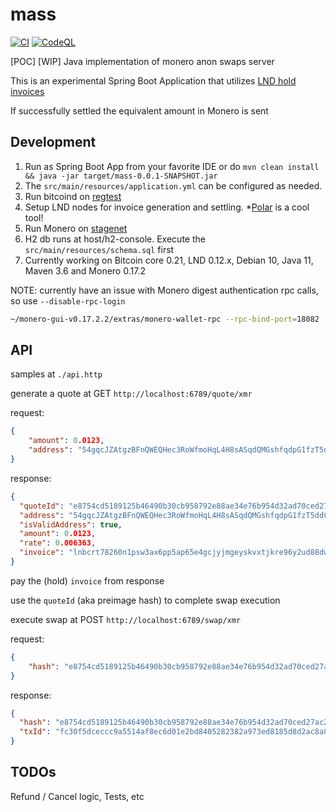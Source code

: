 # mass

[![CI](https://github.com/hyahatiph-labs/mass/actions/workflows/main.yml/badge.svg)](https://github.com/hyahatiph-labs/mass/actions/workflows/main.yml)
[![CodeQL](https://github.com/hyahatiph-labs/mass/actions/workflows/codeql-analysis.yml/badge.svg)](https://github.com/hyahatiph-labs/mass/actions/workflows/codeql-analysis.yml)

[POC] [WIP] Java implementation of monero anon swaps server

This is an experimental Spring Boot Application that utilizes [LND hold invoices](https://wiki.ion.radar.tech/tech/research/hodl-invoice)

If successfully settled the equivalent amount in Monero is sent

## Development

1. Run as Spring Boot App from your favorite IDE or do `mvn clean install && java -jar target/mass-0.0.1-SNAPSHOT.jar`
2. The `src/main/resources/application.yml` can be configured as needed.
3. Run bitcoind on [regtest](https://developer.bitcoin.org/examples/testing.html)
4. Setup LND nodes for invoice generation and settling. *[Polar](https://lightningpolar.com/) is a cool tool!
5. Run Monero on [stagenet](https://monerodocs.org/infrastructure/networks/)
6. H2 db runs at host/h2-console. Execute the `src/main/resources/schema.sql` first
7. Currently working on Bitcoin core 0.21, LND 0.12.x, Debian 10, Java 11, Maven 3.6 and Monero 0.17.2

NOTE: currently have an issue with Monero digest authentication rpc calls, so use `--disable-rpc-login`

```bash
~/monero-gui-v0.17.2.2/extras/monero-wallet-rpc --rpc-bind-port=18082 --wallet-file=/path/to/wallet --prompt-for-password --disable-rpc-login --daemon-address monero-stagenet.exan.tech:38081 --stagenet
```

## API

samples at `./api.http`

generate a quote at GET `http://localhost:6789/quote/xmr`

request:

```json
{
    "amount": 0.0123, 
    "address": "54gqcJZAtgzBFnQWEQHec3RoWfmoHqL4H8sASqdQMGshfqdpG1fzT5ddCpz9y4C2MwQkB5GE2o6vUVCGKbokJJa6S6NSatn"
}
```

response:

```json
{
  "quoteId": "e8754cd5189125b46490b30cb958792e88ae34e76b954d32ad70ced27ac21c2a",
  "address": "54gqcJZAtgzBFnQWEQHec3RoWfmoHqL4H8sASqdQMGshfqdpG1fzT5ddCpz9y4C2MwQkB5GE2o6vUVCGKbokJJa6S6NSatn",
  "isValidAddress": true,
  "amount": 0.0123,
  "rate": 0.006363,
  "invoice": "lnbcrt78260n1psw3ax6pp5ap65e4gcjyjmgeyskvxtjkre96y2ud88dw256v4dwr8dy7kzrs4qdq8d4shxuccqzpgxqzjcsp5wyywgyzhek48wdpwq3jl04jn203d07s9huwpl7dyducstjh2eqcs9qyyssq6j27kf9vzydqqhqaal2cdryzn7u4xgm3vnltvj4qsd9aqhavpwcre5q4sy0megg005gj0zycs3j3l3nvleqqxklppknjgug30sauq8cpe2sm74"
}
```

pay the (hold) `invoice` from response

use the `quoteId` (aka preimage hash) to complete swap execution

execute swap at POST `http://localhost:6789/swap/xmr`

request:

```json
{
    "hash": "e8754cd5189125b46490b30cb958792e88ae34e76b954d32ad70ced27ac21c2a" 
}
```

response:

```json
{
  "hash": "e8754cd5189125b46490b30cb958792e88ae34e76b954d32ad70ced27ac21c2a",
  "txId": "fc30f5dceccc9a5514af8ec6d01e2bd8405282382a973ed8185d8d2ac8a03934"
}
```

## TODOs

Refund / Cancel logic, Tests, etc
